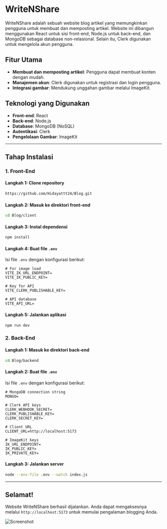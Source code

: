 # WriteNShare

WriteNShare adalah sebuah website blog artikel yang memungkinkan pengguna untuk membuat dan memposting artikel. Website ini dibangun menggunakan React untuk sisi front-end, Node.js untuk back-end, dan MongoDB sebagai database non-relasional. Selain itu, Clerk digunakan untuk mengelola akun pengguna.

## Fitur Utama

- **Membuat dan memposting artikel**: Pengguna dapat membuat konten dengan mudah.
- **Manajemen akun**: Clerk digunakan untuk registrasi dan login pengguna.
- **Integrasi gambar**: Mendukung unggahan gambar melalui ImageKit.

## Teknologi yang Digunakan

- **Front-end**: React
- **Back-end**: Node.js
- **Database**: MongoDB (NoSQL)
- **Autentikasi**: Clerk
- **Pengelolaan Gambar**: ImageKit

---

## Tahap Instalasi

### 1. Front-End

#### Langkah 1: Clone repository

```bash
https://github.com/Hidayattt24/Blog.git
```

#### Langkah 2: Masuk ke direktori front-end

```bash
cd Blog/client
```

#### Langkah 3: Instal dependensi

```bash
npm install
```

#### Langkah 4: Buat file `.env`

Isi file `.env` dengan konfigurasi berikut:

```env
# For image load
VITE_IK_URL_ENDPOINT=
VITE_IK_PUBLIC_KEY=

# Key for API
VITE_CLERK_PUBLISHABLE_KEY=

# API database
VITE_API_URL=
```

#### Langkah 5: Jalankan aplikasi

```bash
npm run dev
```

### 2. Back-End

#### Langkah 1: Masuk ke direktori back-end

```bash
cd Blog/backend
```

#### Langkah 2: Buat file `.env`

Isi file `.env` dengan konfigurasi berikut:

```env
# MongoDB connection string
MONGO=

# Clerk API keys
CLERK_WEBHOOK_SECRET=
CLERK_PUBLISHABLE_KEY=
CLERK_SECRET_KEY=

# Client URL
CLIENT_URL=http://localhost:5173

# ImageKit keys
IK_URL_ENDPOINT=
IK_PUBLIC_KEY=
IK_PRIVATE_KEY=
```

#### Langkah 3: Jalankan server

```bash
node --env-file .env --watch index.js
```

---

## Selamat!

Website WriteNShare berhasil dijalankan. Anda dapat mengaksesnya melalui `http://localhost:5173` untuk memulai pengalaman blogging Anda.

![Screenshot](/screenshoot.png.png "WriteNShare")

